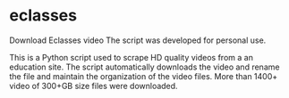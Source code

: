 # eclasses
Download Eclasses video
The script was developed for personal use.

This is a Python script used to scrape HD quality videos from a an education site. The script automatically downloads the video and rename the file and maintain the organization of the video files. More than 1400+ video of 300+GB size files were downloaded.
